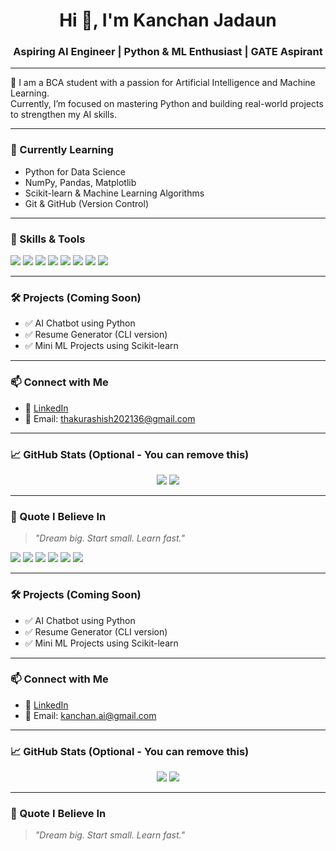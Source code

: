 <h1 align="center">Hi 👋, I'm Kanchan Jadaun</h1>
<h3 align="center">Aspiring AI Engineer | Python & ML Enthusiast | GATE Aspirant</h3>

---

🌟 I am a BCA student with a passion for Artificial Intelligence and Machine Learning.  
Currently, I’m focused on mastering Python and building real-world projects to strengthen my AI skills.

---

### 🧠 Currently Learning
- Python for Data Science
- NumPy, Pandas, Matplotlib
- Scikit-learn & Machine Learning Algorithms
- Git & GitHub (Version Control)

---

### 🔧 Skills & Tools
<p>
  <img src="https://img.shields.io/badge/C-00599C?style=flat&logo=c&logoColor=white" />
  <img src="https://img.shields.io/badge/C++-00599C?style=flat&logo=c%2B%2B&logoColor=white" />
  <img src="https://img.shields.io/badge/Python-3776AB?style=flat&logo=python&logoColor=white" />
  <img src="https://img.shields.io/badge/Git-F05032?style=flat&logo=git&logoColor=white" />
  <img src="https://img.shields.io/badge/HTML5-E34F26?style=flat&logo=html5&logoColor=white" />
  <img src="https://img.shields.io/badge/CSS3-1572B6?style=flat&logo=css3&logoColor=white" />
  <img src="https://img.shields.io/badge/Scikit--learn-F7931E?style=flat&logo=scikit-learn&logoColor=white" />
  <img src="https://img.shields.io/badge/VS%20Code-007ACC?style=flat&logo=visual-studio-code&logoColor=white" />
</p>

---

### 🛠️ Projects (Coming Soon)
- ✅ AI Chatbot using Python
- ✅ Resume Generator (CLI version)
- ✅ Mini ML Projects using Scikit-learn

---

### 📫 Connect with Me
- 💼 [LinkedIn](https://linkedin.com/in/kanchanjadaun)
- 📧 Email: thakurashish202136@gmail.com

---

### 📈 GitHub Stats (Optional - You can remove this)
<p align="center">
  <img src="https://github-readme-stats.vercel.app/api?username=kanchanjadaun&show_icons=true&theme=default" />
  <img src="https://github-readme-stats.vercel.app/api/top-langs/?username=kanchanjadaun&layout=compact" />
</p>

---

### 💬 Quote I Believe In
> *"Dream big. Start small. Learn fast."*

  <img src="https://img.shields.io/badge/Python-3776AB?style=flat&logo=python&logoColor=white" />
  <img src="https://img.shields.io/badge/Git-F05032?style=flat&logo=git&logoColor=white" />
  <img src="https://img.shields.io/badge/HTML5-E34F26?style=flat&logo=html5&logoColor=white" />
  <img src="https://img.shields.io/badge/CSS3-1572B6?style=flat&logo=css3&logoColor=white" />
  <img src="https://img.shields.io/badge/Scikit--learn-F7931E?style=flat&logo=scikit-learn&logoColor=white" />
  <img src="https://img.shields.io/badge/VS%20Code-007ACC?style=flat&logo=visual-studio-code&logoColor=white" />
</p>

---

### 🛠️ Projects (Coming Soon)
- ✅ AI Chatbot using Python
- ✅ Resume Generator (CLI version)
- ✅ Mini ML Projects using Scikit-learn

---

### 📫 Connect with Me
- 💼 [LinkedIn](https://linkedin.com/in/kanchanjadaun)
- 📧 Email: kanchan.ai@gmail.com

---

### 📈 GitHub Stats (Optional - You can remove this)
<p align="center">
  <img src="https://github-readme-stats.vercel.app/api?username=kanchanjadaun&show_icons=true&theme=default" />
  <img src="https://github-readme-stats.vercel.app/api/top-langs/?username=kanchanjadaun&layout=compact" />
</p>

---

### 💬 Quote I Believe In
> *"Dream big. Start small. Learn fast."*
